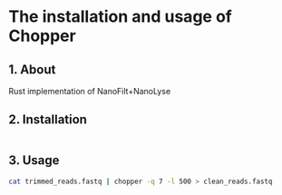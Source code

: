 # The installation and usage of Chopper

## 1. About

Rust implementation of NanoFilt+NanoLyse

## 2. Installation

```

```

## 3. Usage

```bash
cat trimmed_reads.fastq | chopper -q 7 -l 500 > clean_reads.fastq
```